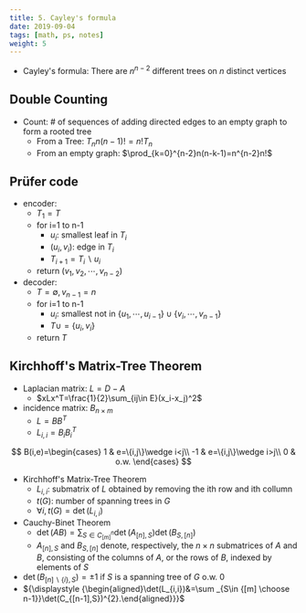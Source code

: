 ```yaml
---
title: 5. Cayley's formula
date: 2019-09-04
tags: [math, ps, notes]
weight: 5
---
```


* Cayley's formula: There are $n^{n-2}$ different trees on $n$ distinct vertices

## Double Counting

* Count: # of sequences of adding directed edges to an empty graph to form a rooted tree
  * From a Tree: $T_nn(n-1)!=n!T_n$
  * From an empty graph: $\prod_{k=0}^{n-2}n(n-k-1)=n^{n-2}n!$

## Prüfer code

* encoder:
  * $T_1=T$
  * for i=1 to n-1
    * $u_i$: smallest leaf in $T_i$
    * $(u_i,v_i)$: edge in $T_i$
    * $T_{i+1}=T_i\backslash u_i$
  * return $(v_1,v_2,\cdots,v_{n-2})$
* decoder:
  * $T=\emptyset,v_{n-1}=n$
  * for i=1 to n-1
    * $u_i$: smallest not in $\{u_1,\cdots,u_{i-1}\}\cup\{v_i,\cdots,v_{n-1}\}$
    * $T\cup=\{u_i,v_i\}$
  * return $T$

## Kirchhoff's Matrix-Tree Theorem

* Laplacian matrix: $L=D-A$
  * $xLx^T=\frac{1}{2}\sum_{ij\in E}(x_i-x_j)^2$
* incidence matrix: $B_{n\times m}$
  * $L=BB^T$
  * $L_{i,i}=B_iB_i^T$

$$ B(i,e)=\begin{cases}
1 & e=\{i,j\}\wedge i<j\\
-1 & e=\{i,j\}\wedge i>j\\
0 & o.w.
\end{cases}
$$

* Kirchhoff's Matrix-Tree Theorem
  * $L_{i,i}$: submatrix of $L$ obtained by removing the ith row and ith collumn
  * $t(G)$: number of spanning trees in $G$
  * $\forall i,t(G)=\det(L_{i,i})$
* Cauchy-Binet Theorem
  * $\det(AB)=\sum_{S\in C_{[m]}^n}\det(A_{[n],S})\det(B_{S,[n]})$
  * ${\displaystyle A_{[n],S}}$ and ${\displaystyle B_{S,[n]}}$ denote, respectively, the ${\displaystyle n\times n}$ submatrices of $A$ and $B$, consisting of the columns of $A$, or the rows of $B$, indexed by elements of $S$
* $\det(B_{[n]\backslash\{i\},S})=\pm 1$ if $S$ is a spanning tree of $G$ o.w. $0$
* ${\displaystyle {\begin{aligned}\det(L_{i,i})&=\sum _{S\in {[m] \choose n-1}}\det(C_{[n-1],S})^{2}.\end{aligned}}}$
